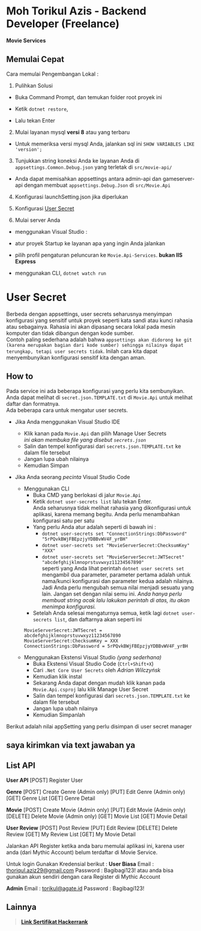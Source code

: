 
# Moh Torikul Azis - Backend Developer (Freelance)

  
**Movie Services**
  
  

## Memulai Cepat

  

Cara memulai Pengembangan Lokal :

  

1. Pulihkan Solusi

- Buka Command Prompt, dan temukan folder root proyek ini

- Ketik `dotnet restore`,

- Lalu tekan Enter

2. Mulai layanan mysql **versi 8** atau yang terbaru

- Untuk memeriksa versi mysql Anda, jalankan sql ini `SHOW VARIABLES LIKE 'version';`

3. Tunjukkan string koneksi Anda ke layanan Anda di `appsettings.Common.Debug.json` yang terletak di `src/movie-api/`

- Anda dapat memisahkan appsettings antara admin-api dan gameserver-api dengan membuat `appsettings.Debug.Json` di `src/Movie.Api` 

4. Konfigurasi launchSetting.json jika diperlukan

5. Konfigurasi [User Secret](docs/configurations.md)

6. Mulai server Anda

- menggunakan Visual Studio :

- atur proyek Startup ke layanan apa yang ingin Anda jalankan

- pilih profil pengaturan peluncuran ke `Movie.Api-Services`. **bukan IIS Express**

- menggunakan CLI, `dotnet watch run`

# User Secret
Berbeda dengan appsettings, user secrets seharusnya menyimpan konfigurasi yang sensitif untuk proyek seperti kata sandi atau kunci rahasia atau sebagainya. Rahasia ini akan dipasang secara lokal pada mesin komputer dan tidak dibangun dengan kode sumber. <br/>Contoh paling sederhana adalah bahwa `appsettings akan didorong ke git (karena merupakan bagian dari kode sumber) sehingga nilainya dapat terungkap, tetapi user secrets tidak`. Inilah cara kita dapat menyembunyikan konfigurasi sensitif kita dengan aman.

## How to
Pada service ini ada beberapa konfigurasi yang perlu kita sembunyikan. Anda dapat melihat di `secret.json.TEMPLATE.txt` di `Movie.Api` untuk melihat daftar dan formatnya.<br/>
Ada beberapa cara untuk mengatur user secrets.
- Jika Anda menggunakan Visual Studio IDE 
    - Klik kanan pada `Movie.Api` dan pilih Manage User Secrets <br/>
        *ini akan membuka file yang disebut `secrets.json`* 
    - Salin dan tempel konfigurasi dari `secrets.json.TEMPLATE.txt` ke dalam file tersebut
    - Jangan lupa ubah nilainya
    - Kemudian Simpan
    
- Jika Anda seorang *pecinta* Visual Studio Code
    - Menggunakan CLI 
        - Buka CMD yang berlokasi di jalur  `Movie.Api`
        - Ketik `dotnet user-secrets list` lalu tekan Enter.<br/>
        Anda seharusnya tidak melihat rahasia yang dikonfigurasi untuk aplikasi, karena memang begitu. Anda perlu menambahkan konfigurasi satu per satu 
        - Yang perlu Anda atur adalah seperti di bawah ini : 
            - `dotnet user-secrets set "ConnectionStrings:DbPassword" "5rPQvkBWjFBEpzjyYDBBvWV4F_yrBH"`
            - `dotnet user-secrets set "MovieServerSecret:ChecksumKey" "XXX"`
            - `dotnet user-secrets set "MovieServerSecret:JWTSecret" "abcdefghijklmnoprstuvwxyz11234567890"`
        <br/> seperti yang Anda lihat perintah `dotnet user secrets set` mengambil dua parameter, parameter pertama adalah untuk nama/kunci konfigurasi dan parameter kedua adalah nilainya. Jadi Anda perlu mengubah semua nilai menjadi sesuatu yang lain. Jangan set dengan nilai semu ini. *Anda hanya perlu membuat string acak lalu lakukan perintah di atas, itu akan menimpa konfigurasi.*
        - Setelah Anda selesai mengaturnya semua, ketik lagi `dotnet user-secrets list`, dan daftarnya akan seperti ini
        ```
        MovieServerSecret:JWTSecret = abcdefghijklmnoprstuvwxyz11234567890
        MovieServerSecret:ChecksumKey = XXX
        ConnectionStrings:DbPassword = 5rPQvkBWjFBEpzjyYDBBvWV4F_yrBH
        ```
    - Menggunakan Ekstensi Visual Studio *(yang sederhana)*
        - Buka Ekstensi Visual Studio Code (`Ctrl+Shift+X`)
        - Cari `.Net Core User Secrets` oleh *Adrian Wilczyńsk*
        - Kemudian klik instal
        - Sekarang Anda dapat dengan mudah klik kanan pada `Movie.Api.csproj` lalu klik Manage User Secret
        - Salin dan tempel konfigurasi dari `secrets.json.TEMPLATE.txt` ke dalam file tersebut
        - Jangan lupa ubah nilainya
        - Kemudian Simpanlah

Berikut adalah nilai appSetting yang perlu disimpan di user secret manager
## saya kirimkan via text jawaban ya


## List API
**User API**
[POST] Register User

**Genre**
[POST] Create Genre (Admin only)
[PUT] Edit Genre (Admin only)
[GET] Genre List
[GET] Genre Detail

**Movie**
[POST] Create Movie (Admin only)
[PUT] Edit Movie (Admin only)
[DELETE] Delete Movie (Admin only)
[GET] Movie List
[GET] Movie Detail

**User Review**
[POST] Post Review
[PUT] Edit Review
[DELETE] Delete Review 
[GET] My Review List
[GET] My Movie Detail

Jalankan API Register ketika anda baru memulai aplikasi ini, karena user anda (dari Mythic Account) belum terdaftar di Movie Service.

Untuk login Gunakan Kredensial berikut : 
**User Biasa**
Email :  thoriqul.aziz29@gmail.com
Password : Bagibagi123!
atau anda bisa gunakan akun sendiri dengan cara Register di Mythic Account

**Admin** 
Email : torikul@agate.id
Password : Bagibagi123!


## Lainnya

>  **[Link Sertifikat Hackerrank](https://www.hackerrank.com/certificates/29ec7e0c4d21)**